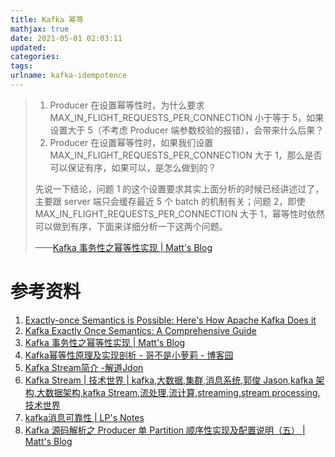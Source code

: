 ```yaml
---
title: Kafka 幂等
mathjax: true
date: 2021-05-01 02:03:11
updated:
categories:
tags:
urlname: kafka-idempotence
---
```




<!-- more -->

> 1. Producer 在设置幂等性时，为什么要求 MAX_IN_FLIGHT_REQUESTS_PER_CONNECTION 小于等于 5，如果设置大于 5（不考虑 Producer 端参数校验的报错），会带来什么后果？
> 2. Producer 在设置幂等性时，如果我们设置 MAX_IN_FLIGHT_REQUESTS_PER_CONNECTION 大于 1，那么是否可以保证有序，如果可以，是怎么做到的？
>
> 先说一下结论，问题 1 的这个设置要求其实上面分析的时候已经讲述过了，主要跟 server 端只会缓存最近 5 个 batch 的机制有关；问题 2，即使 MAX_IN_FLIGHT_REQUESTS_PER_CONNECTION 大于 1，幂等性时依然可以做到有序，下面来详细分析一下这两个问题。
>
> ——[Kafka 事务性之幂等性实现 | Matt's Blog](http://matt33.com/2018/10/24/kafka-idempotent/)



# 参考资料

1. [Exactly-once Semantics is Possible: Here's How Apache Kafka Does it](https://www.confluent.io/blog/exactly-once-semantics-are-possible-heres-how-apache-kafka-does-it/)
2. [Kafka Exactly Once Semantics: A Comprehensive Guide](https://hevodata.com/blog/kafka-exactly-once-semantics/)
3. [Kafka 事务性之幂等性实现 | Matt's Blog](http://matt33.com/2018/10/24/kafka-idempotent/)
4. [Kafka幂等性原理及实现剖析 - 哥不是小萝莉 - 博客园](https://www.cnblogs.com/smartloli/p/11922639.html)
5. [Kafka Stream简介 -解道Jdon](https://www.jdon.com/bigdata/kafka-stream.html)
6. [Kafka Stream | 技术世界 | kafka,大数据,集群,消息系统,郭俊 Jason,kafka 架构,大数据架构,kafka Stream,流处理,流计算,streaming,stream processing,技术世界](http://www.jasongj.com/kafka/kafka_stream/)
7. [kafka消息可靠性 | LP's Notes](http://www.lpnote.com/2017/01/15/reliability-of-kafka-message/)
8. [Kafka 源码解析之 Producer 单 Partition 顺序性实现及配置说明（五） | Matt's Blog](https://matt33.com/2017/09/10/produccer-end/)